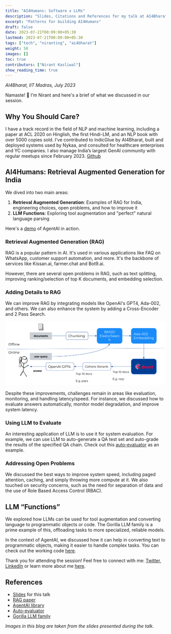 ```yaml
---
title: "AI4Humans: Software x LLMs"
description: "Slides, Citations and References for my talk at AI4Bharat, IIT Madras, July 2023"
excerpt: "Patterns for building AI4Humans"
draft: false
date: 2023-07-21T00:09:00+05:30
lastmod: 2023-07-21T00:09:00+05:30
tags: ["tech", "niranting", "ai4bharat"]
weight: 50
images: []
toc: true
contributors: ["Nirant Kasliwal"]
show_reading_time: true
---
```

*AI4Bharat, IIT Madras, July 2023*

Namaste! 🙏 I'm Nirant and here's a brief of what we discussed in our session. 

## Why You Should Care?

I have a track record in the field of NLP and machine learning, including a paper at ACL 2020 on Hinglish, the first Hindi-LM, and an NLP book with over 5000 copies sold. I've contributed to IndicGlue by AI4Bharat, built and deployed systems used by Nykaa, and consulted for healthcare enterprises and YC companies. I also manage India’s largest GenAI community with regular meetups since February 2023. [Github](https://github.com/NirantK)

## AI4Humans: Retrieval Augmented Generation for India

We dived into two main areas:

1. **Retrieval Augmented Generation**: Examples of RAG for India, engineering choices, open problems, and how to improve it 
1. **LLM Functions**: Exploring tool augmentation and "perfect" natural language parsing

Here's a [demo](https://github.com/NirantK/agentai) of AgentAI in action.

### Retrieval Augmented Generation (RAG)

RAG is a popular pattern in AI. It's used in various applications like FAQ on WhatsApp, customer support automation, and more. It's the backbone of services like Kissan.ai, farmer.chat and Bot9.ai.

However, there are several open problems in RAG, such as text splitting, improving ranking/selection of top K documents, and embedding selection.

### Adding Details to RAG

We can improve RAG by integrating models like OpenAI's GPT4, Ada-002, and others. We can also enhance the system by adding a Cross-Encoder and 2 Pass Search.

![RAG Outline](https://raw.githubusercontent.com/NirantK/nirantk.github.io/main/assets/images/RAG_System_Diagram.png)

Despite these improvements, challenges remain in areas like evaluation, monitoring, and handling latency/speed. For instance, we discussed how to evaluate answers automatically, monitor model degradation, and improve system latency.

### Using LLM to Evaluate

An interesting application of LLM is to use it for system evaluation. For example, we can use LLM to auto-generate a QA test set and auto-grade the results of the specified QA chain. Check out this [auto-evaluator](https://github.com/langchain-ai/auto-evaluator) as an example.

### Addressing Open Problems

We discussed the best ways to improve system speed, including paged attention, caching, and simply throwing more compute at it. We also touched on security concerns, such as the need for separation of data and the use of Role Based Access Control (RBAC).

## LLM “Functions”

We explored how LLMs can be used for tool augmentation and converting language to programmatic objects or code. The Gorilla LLM family is a prime example of this, offloading tasks to more specialized, reliable models.

In the context of AgentAI, we discussed how it can help in converting text to programmatic objects, making it easier to handle complex tasks. You can check out the working code [here](https://github.com/NirantK/agentai).

Thank you for attending the session! Feel free to connect with me: [Twitter](https://twitter.com/NirantK), [LinkedIn](https://linkedin.com/in/nirant) or learn more about me [here](https://nirantk.com/about).

## References

- [Slides](https://docs.google.com/presentation/d/1fzwXZJtLLdXPFHahOlSuaK62VYy2F-F-yPV5SxwA5Xo/edit?usp=sharing) for this talk
- [RAG paper](https://arxiv.org/abs/2005.11401)
- [AgentAI library](https://github.com/NirantK/agentai)
- [Auto-evaluator](https://github.com/langchain-ai/auto-evaluator)
- [Gorilla LLM family](https://gorilla.cs.berkeley.edu/)


*Images in this blog are taken from the slides presented during the talk.*